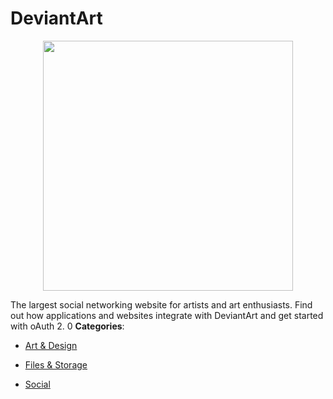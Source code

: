# DeviantArt

<p align="center">
    <img width="400" src="https://raw.githubusercontent.com/awesome-apis/awesome-apis/apis/deviantart/logo_256x256.png" />
</p>


The largest social networking website for artists and art enthusiasts.  Find out how applications and websites integrate with DeviantArt and get started with oAuth 2. 0
**Categories**:

- [Art & Design](https://github/awesome-apis/awesome-apis#art-and-design)

- [Files & Storage](https://github/awesome-apis/awesome-apis#files-and-storage)

- [Social](https://github/awesome-apis/awesome-apis#social)



